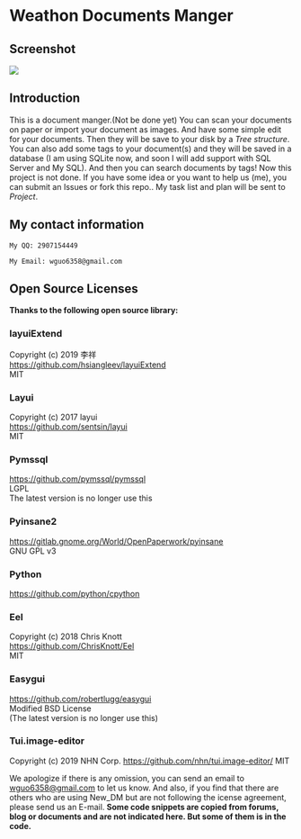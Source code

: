 # Weathon Documents Manger

## Screenshot
<img src="https://www.weathon.top/New_DM/screenshot.png"/>


## Introduction
This is a document manger.(Not be done yet) You can scan your documents on paper or import your document as images. And have some simple edit for your documents. Then they will be save to your disk by a *Tree structure*. You can also add some tags to your document(s) and they will be saved in a database (I am using SQLite now, and soon I will add support with SQL Server and My SQL). And then you can search documents by tags!
Now this project is not done. If you have some idea or you want to help us (me), you can submit an Issues or fork this repo..
My task list and plan will be sent to *Project*.


## My contact information 
    My QQ: 2907154449

    My Email: wguo6358@gmail.com

## Open Source Licenses
**Thanks to the following open source library:**

### layuiExtend 
Copyright (c) 2019 李祥  
https://github.com/hsiangleev/layuiExtend  
MIT  

### Layui 
Copyright (c) 2017 layui   
https://github.com/sentsin/layui  
MIT  
 
### Pymssql  
https://github.com/pymssql/pymssql  
LGPL  
The latest version is no longer use this  

### Pyinsane2  
https://gitlab.gnome.org/World/OpenPaperwork/pyinsane  
GNU GPL v3  

### Python  
https://github.com/python/cpython   

### Eel  
Copyright (c) 2018 Chris Knott   
https://github.com/ChrisKnott/Eel  
MIT 

### Easygui  
https://github.com/robertlugg/easygui  
Modified BSD License  
(The latest version is no longer use this) 
 
### Tui.image-editor 
Copyright (c) 2019 NHN Corp. 
https://github.com/nhn/tui.image-editor/ 
MIT 


We apologize if there is any omission, you can send an email to wguo6358@gmail.com to let us know.
And also, if you find that there are others who are using New_DM but are not following the icense agreement, please send us an E-mail.
**Some code snippets are copied from forums, blog or documents and are not indicated here. But some of them is in the code.**